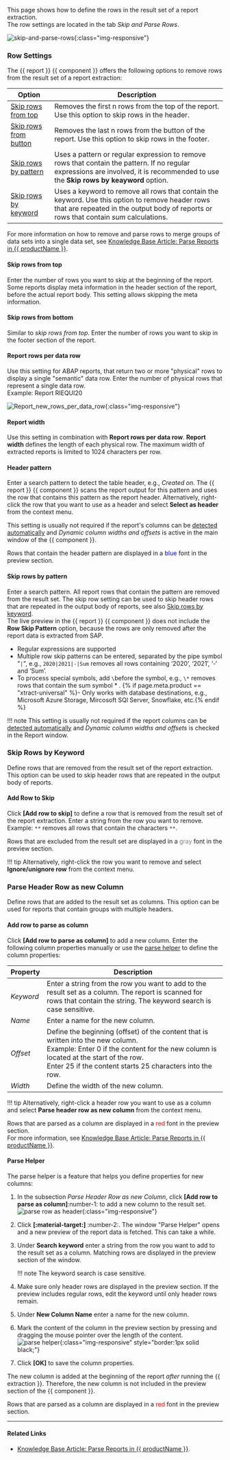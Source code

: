 
This page shows how to define the rows in the result set of a report extraction.<br>
The row settings are located in the tab *Skip and Parse Rows*. 

![skip-and-parse-rows](../../assets/images/documentation/components/report/skip-and-parse-rows.png){:class="img-responsive"}


### Row Settings

The {{ report }} {{ component }} offers the following options to remove rows from the result set of a report extraction:

| Option | Description |
|--------|-------------|
| [Skip rows from top](#skip-rows-from-top) | Removes the first n rows from the top of the report. Use this option to skip rows in the header. | 
| [Skip rows from button](#skip-rows-from-bottom) | Removes the last n rows from the button of the report. Use this option to skip rows in the footer. | 
| [Skip rows by pattern](#skip-rows-from-bottom) | Uses a pattern or regular expression to remove rows that contain the pattern. If no regular expressions are involved, it is recommended to use the **Skip rows by keayword** option. | 
| [Skip rows by keyword](#add-row-to-skip) | Uses a keyword to remove all rows that contain the keyword. Use this option to remove header rows that are repeated in the output body of reports or rows that contain *sum* calculations. |

For more information on how to remove and parse rows to merge groups of data sets into a single data set, see [Knowledge Base Article: Parse Reports in {{ productName }}](../../knowledge-base/parse-reports.md).

#### Skip rows from top
Enter the number of rows you want to skip at the beginning of the report.
Some reports display meta information in the header section of the report, before the actual report body. This setting allows skipping the meta information. 

#### Skip rows from bottom
Similar to *skip rows from top*. Enter the number of rows you want to skip in the footer section of the report.

#### Report rows per data row
Use this setting for ABAP reports, that return two or more "physical" rows to display a single "semantic" data row. Enter the number of physical rows that represent a single data row. <br>
Example: Report RIEQUI20 

![Report_new_rows_per_data_row](../../assets/images/documentation/components/report/Report_new_rows_per_data_row.png){:class="img-responsive"}

#### Report width
Use this setting in combination with **Report rows per data row**. **Report width** defines the length of each physical row. 
The maximum width of extracted reports is limited to 1024 characters per row.

#### Header pattern

Enter a search pattern to detect the table header, e.g., *Created on*. 
The {{ report }} {{ component }} scans the report output for this pattern and uses the row that contains this pattern as the report header.
Alternatively, right-click the row that you want to use as a header and select **Select as header** from the context menu.

This setting is usually not required if the report's columns can be [detected automatically](report-columns-define.md/#define-columns-automatically) and *Dynamic column widths and offsets* is active in the main window of the {{ component }}.

Rows that contain the header pattern are displayed in a <span style="color:blue">blue</span> font in the preview section.

#### Skip rows by pattern

Enter a search pattern. All report rows that contain the pattern are removed from the result set. 
The skip row setting can be used to skip header rows that are repeated in the output body of reports, see also [Skip rows by keyword](#skip-rows-by-keyword).<br>
The live preview in the {{ report }} {{ component }} does not include the **Row Skip Pattern** option, because the rows are only removed after the report data is extracted from SAP. 

- Regular expressions are supported
- Multiple row skip patterns can be entered, separated by the pipe symbol "`|`", e.g., `2020|2021|-|Sum` removes all rows containing ‘2020’, ‘2021’, ‘-‘ and ‘Sum’.
- To process special symbols, add `\`before the symbol, e.g., `\*` removes rows that contain the sum symbol * .
{% if page.meta.product == "xtract-universal" %}- Only works with database destinations, e.g., Microsoft Azure Storage,  Mircosoft SQl Server, Snowflake, etc.{% endif %}


!!! note
	This setting is usually not required if the report columns can be [detected automatically](report-columns-define.md/#define-columns-automatically) and *Dynamic column widths and offsets* is checked in the Report window.


### Skip Rows by Keyword

Define rows that are removed from the result set of the report extraction.
This option can be used to skip header rows that are repeated in the output body of reports.

#### Add Row to Skip

Click **[Add row to skip]** to define a row that is removed from the result set of the report extraction.
Enter a string from the row you want to remove.
Example: `**` removes all rows that contain the characters `**`.

Rows that are excluded from the result set are displayed in a <span style="color:gray">gray</span> font in the preview section.

!!! tip
	Alternatively, right-click the row you want to remove and select **Ignore/unignore row** from the context menu.

### Parse Header Row as new Column

Define rows that are added to the result set as columns. 
This option can be used for reports that contain groups with multiple headers.

#### Add row to parse as column
<!---
![parse row as header](../../assets/images/documentation/components/report/parse-row-as-header.png){align=right :class="img-responsive"}
--->

Click **[Add row to parse as column]** to add a new column.
Enter the following column properties manually or use the [parse helper](#parse-helper) to define the column properties:

| Property | Description | 
|----------|-------------|
| *Keyword*  | Enter a string from the row you want to add to the result set as a column. The report is scanned for rows that contain the string. The keyword search is case sensitive. |
| *Name*     | Enter a name for the new column.|
| *Offset*   | Define the beginning (offset) of the content that is written into the new column. <br>Example: Enter 0 if the content for the new column is located at the start of the row.<br>Enter 25 if the content starts 25 characters into the row.|
| *Width*    | Define the width of the new column.|


!!! tip
	Alternatively, right-click a header row you want to use as a column and select **Parse header row as new column** from the context menu.

Rows that are parsed as a column are displayed in a <span style="color:red">red</span> font in the preview section.<br>
For more information, see [Knowledge Base Article: Parse Reports in {{ productName }}](../../knowledge-base/parse-reports.md).


#### Parse Helper

The parse helper is a feature that helps you define properties for new columns:

1. In the subsection *Parse Header Row as new Column*, click **[Add row to parse as column]**:number-1: to add a new column to the result set. <br>
![parse row as header](../../assets/images/documentation/components/report/parse-row-as-header.png){:class="img-responsive"}
2. Click **[:material-target:]** :number-2:. The window "Parse Helper" opens and a new preview of the report data is fetched. This can take a while.
3. Under **Search keyword** enter a string from the row you want to add to the result set as a column. Matching rows are displayed in the preview section of the window.

	!!! note
		The keyword search is case sensitive.
		
4. Make sure only header rows are displayed in the preview section. If the preview includes regular rows, edit the keyword until only header rows remain.
5. Under **New Column Name** enter a name for the new column. 
6. Mark the content of the column in the preview section by pressing and dragging the mouse pointer over the length of the content. <br>
![parse helper](../../assets/images/documentation/components/report/parse-helper.gif){:class="img-responsive" style="border:1px solid black;"}
7. Click **[OK]** to save the column properties.

The new column is added at the beginning of the report *after* running the {{ extraction }}. 
Therefore, the new column is not included in the preview section of the {{ component }}. 

Rows that are parsed as a column are displayed in a <span style="color:red">red</span> font in the preview section.

*****
#### Related Links
- [Knowledge Base Article: Parse Reports in {{ productName }}](../../knowledge-base/parse-reports.md).
